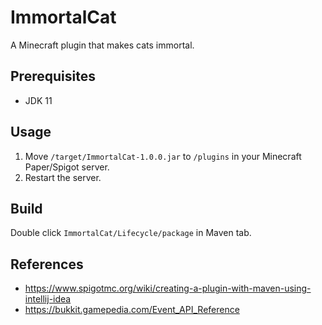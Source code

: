 # ImmortalCat

A Minecraft plugin that makes cats immortal.

## Prerequisites

- JDK 11

## Usage

1. Move `/target/ImmortalCat-1.0.0.jar` to `/plugins` in your Minecraft Paper/Spigot server.
2. Restart the server.

## Build

Double click `ImmortalCat/Lifecycle/package` in Maven tab.

## References

- https://www.spigotmc.org/wiki/creating-a-plugin-with-maven-using-intellij-idea
- https://bukkit.gamepedia.com/Event_API_Reference
